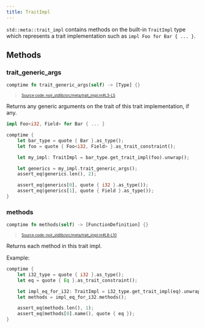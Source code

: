 ```yaml
---
title: TraitImpl
---
```


`std::meta::trait_impl` contains methods on the built-in `TraitImpl` type which represents a trait
implementation such as `impl Foo for Bar { ... }`.

## Methods

### trait_generic_args

```rust title="trait_generic_args" showLineNumbers 
comptime fn trait_generic_args(self) -> [Type] {}
```
> <sup><sub><a href="https://github.com/noir-lang/noir/blob/master/noir_stdlib/src/meta/trait_impl.nr#L3-L5" target="_blank" rel="noopener noreferrer">Source code: noir_stdlib/src/meta/trait_impl.nr#L3-L5</a></sub></sup>


Returns any generic arguments on the trait of this trait implementation, if any.

```rs
impl Foo<i32, Field> for Bar { ... }

comptime {
    let bar_type = quote { Bar }.as_type();
    let foo = quote { Foo<i32, Field> }.as_trait_constraint();

    let my_impl: TraitImpl = bar_type.get_trait_impl(foo).unwrap();

    let generics = my_impl.trait_generic_args();
    assert_eq(generics.len(), 2);

    assert_eq(generics[0], quote { i32 }.as_type());
    assert_eq(generics[1], quote { Field }.as_type());
}
```

### methods

```rust title="methods" showLineNumbers 
comptime fn methods(self) -> [FunctionDefinition] {}
```
> <sup><sub><a href="https://github.com/noir-lang/noir/blob/master/noir_stdlib/src/meta/trait_impl.nr#L8-L10" target="_blank" rel="noopener noreferrer">Source code: noir_stdlib/src/meta/trait_impl.nr#L8-L10</a></sub></sup>


Returns each method in this trait impl.

Example:

```rs
comptime {
    let i32_type = quote { i32 }.as_type();
    let eq = quote { Eq }.as_trait_constraint();

    let impl_eq_for_i32: TraitImpl = i32_type.get_trait_impl(eq).unwrap();
    let methods = impl_eq_for_i32.methods();

    assert_eq(methods.len(), 1);
    assert_eq(methods[0].name(), quote { eq });
}
```
